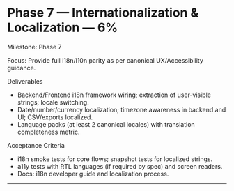 # Phase 7 — Internationalization & Localization — 6%

Milestone: Phase 7

Focus: Provide full i18n/l10n parity as per canonical UX/Accessibility guidance.

Deliverables
- Backend/Frontend i18n framework wiring; extraction of user-visible strings; locale switching.
- Date/number/currency localization; timezone awareness in backend and UI; CSV/exports localized.
- Language packs (at least 2 canonical locales) with translation completeness metric.

Acceptance Criteria
- i18n smoke tests for core flows; snapshot tests for localized strings.
- a11y tests with RTL languages (if required by spec) and screen readers.
- Docs: i18n developer guide and localization process.
- --
